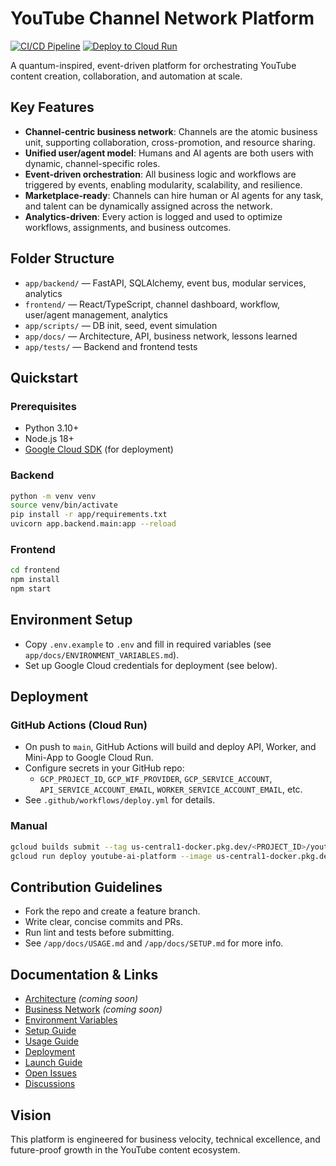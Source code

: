 # YouTube Channel Network Platform

[![CI/CD Pipeline](https://github.com/laziestlarry/youtubing_ai/actions/workflows/ci.yml/badge.svg)](https://github.com/laziestlarry/youtubing_ai/actions/workflows/ci.yml)
[![Deploy to Cloud Run](https://github.com/laziestlarry/youtubing_ai/actions/workflows/deploy.yml/badge.svg)](https://github.com/laziestlarry/youtubing_ai/actions/workflows/deploy.yml)

A quantum-inspired, event-driven platform for orchestrating YouTube content creation, collaboration, and automation at scale.

## Key Features
- **Channel-centric business network**: Channels are the atomic business unit, supporting collaboration, cross-promotion, and resource sharing.
- **Unified user/agent model**: Humans and AI agents are both users with dynamic, channel-specific roles.
- **Event-driven orchestration**: All business logic and workflows are triggered by events, enabling modularity, scalability, and resilience.
- **Marketplace-ready**: Channels can hire human or AI agents for any task, and talent can be dynamically assigned across the network.
- **Analytics-driven**: Every action is logged and used to optimize workflows, assignments, and business outcomes.

## Folder Structure
- `app/backend/` — FastAPI, SQLAlchemy, event bus, modular services, analytics
- `frontend/` — React/TypeScript, channel dashboard, workflow, user/agent management, analytics
- `app/scripts/` — DB init, seed, event simulation
- `app/docs/` — Architecture, API, business network, lessons learned
- `app/tests/` — Backend and frontend tests

## Quickstart

### Prerequisites
- Python 3.10+
- Node.js 18+
- [Google Cloud SDK](https://cloud.google.com/sdk/docs/install) (for deployment)

### Backend
```bash
python -m venv venv
source venv/bin/activate
pip install -r app/requirements.txt
uvicorn app.backend.main:app --reload
```

### Frontend
```bash
cd frontend
npm install
npm start
```

## Environment Setup
- Copy `.env.example` to `.env` and fill in required variables (see `app/docs/ENVIRONMENT_VARIABLES.md`).
- Set up Google Cloud credentials for deployment (see below).

## Deployment

### GitHub Actions (Cloud Run)
- On push to `main`, GitHub Actions will build and deploy API, Worker, and Mini-App to Google Cloud Run.
- Configure secrets in your GitHub repo:
  - `GCP_PROJECT_ID`, `GCP_WIF_PROVIDER`, `GCP_SERVICE_ACCOUNT`, `API_SERVICE_ACCOUNT_EMAIL`, `WORKER_SERVICE_ACCOUNT_EMAIL`, etc.
- See `.github/workflows/deploy.yml` for details.

### Manual
```bash
gcloud builds submit --tag us-central1-docker.pkg.dev/<PROJECT_ID>/youtube-ai-platform/api:latest -f Dockerfile.api .
gcloud run deploy youtube-ai-platform --image us-central1-docker.pkg.dev/<PROJECT_ID>/youtube-ai-platform/api:latest --region us-central1
```

## Contribution Guidelines
- Fork the repo and create a feature branch.
- Write clear, concise commits and PRs.
- Run lint and tests before submitting.
- See `/app/docs/USAGE.md` and `/app/docs/SETUP.md` for more info.

## Documentation & Links
- [Architecture](app/docs/ARCHITECTURE.md) *(coming soon)*
- [Business Network](app/docs/BUSINESS_NETWORK.md) *(coming soon)*
- [Environment Variables](app/docs/ENVIRONMENT_VARIABLES.md)
- [Setup Guide](app/docs/SETUP.md)
- [Usage Guide](app/docs/USAGE.md)
- [Deployment](DEPLOYMENT.md)
- [Launch Guide](LAUNCH_GUIDE.md)
- [Open Issues](https://github.com/laziestlarry/youtubing_ai/issues)
- [Discussions](https://github.com/laziestlarry/youtubing_ai/discussions)

## Vision
This platform is engineered for business velocity, technical excellence, and future-proof growth in the YouTube content ecosystem. 